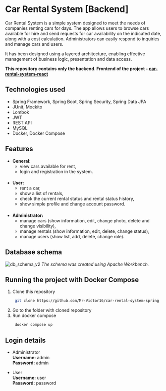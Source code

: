 # Car Rental System [Backend]
Car Rental System is a simple system designed to meet the needs of companies renting cars for days. The app allows users to browse cars available for hire and send requests for car availability on the indicated date, along with a cost calculation. Administrators can easily respond to inquiries and manage cars and users.

It has been designed using a layered architecture, enabling effective management of business logic, presentation and data access. 

**This repository contains only the backend.
Frontend of the project - [car-rental-system-react](https://github.com/Mr-Victor16/car-rental-system-react)**

## Technologies used
+ Spring Framework, Spring Boot, Spring Security, Spring Data JPA
+ JUnit, Mockito
+ Lombok
+ JWT
+ REST API
+ MySQL
+ Docker, Docker Compose

## Features
+ **General:**
  + view cars available for rent,
  + login and registration in the system.
####
+ **User:**
  + rent a car,
  + show a list of rentals,
  + check the current rental status and rental status history,
  + show simple profile and change account password.
####
+ **Administrator:**
  + manage cars (show information, edit, change photo, delete and change visibility),
  + manage rentals (show information, edit, delete, change status),
  + manage users (show list, add, delete, change role).

##  Database schema
![db_schema_v2](https://github.com/Mr-Victor16/car-rental-system-spring/assets/101965882/e0fe0a30-f19a-4c7d-a04b-96f251c79dc7)
_The schema was created using Apache Workbench._

## Running the project with Docker Compose
1. Clone this repository
   ```bash
    git clone https://github.com/Mr-Victor16/car-rental-system-spring
   ```
2. Go to the folder with cloned repository
3. Run docker compose
   ```bash
    docker compose up
   ```

## Login details
+ Administrator  
  **Username:** admin  
  **Password:** admin
  
+ User  
  **Username:** user  
  **Password:** password
  
